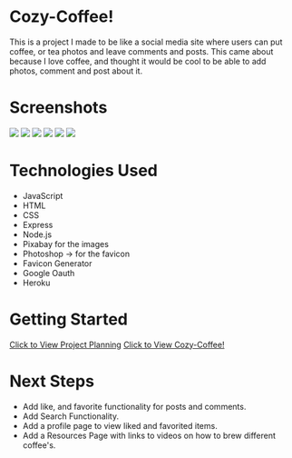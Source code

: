 # Cozy-Coffee!
This is a project I made to be like a social media site where users can put coffee, or tea photos and leave comments and posts. This came about because I love coffee, and thought it would be cool to be able to add photos, comment and post about it.

# Screenshots

<img src="/images/submit_post.jpg">
<img src="/images/feed.jpg">
<img src="/images/post_comment.jpg">
<img src="/images/Desktop_Feed.png">
<img src="/images/desktop_homepage.png">
<img src="/images/Desktop_post.png">


# Technologies Used

- JavaScript
- HTML
- CSS
- Express
- Node.js
- Pixabay for the images
- Photoshop -> for the favicon
- Favicon Generator
- Google Oauth
- Heroku


# Getting Started

[Click to View Project Planning](https://trello.com/b/DBXm5CF9/project2-coffee)
[Click to View Cozy-Coffee!](https://cozy-coffee-eac9417947f1.herokuapp.com/)

# Next Steps

- Add like, and favorite functionality for posts and comments.
- Add Search Functionality.
- Add a profile page to view liked and favorited items.
- Add a Resources Page with links to videos on how to brew different coffee's. 